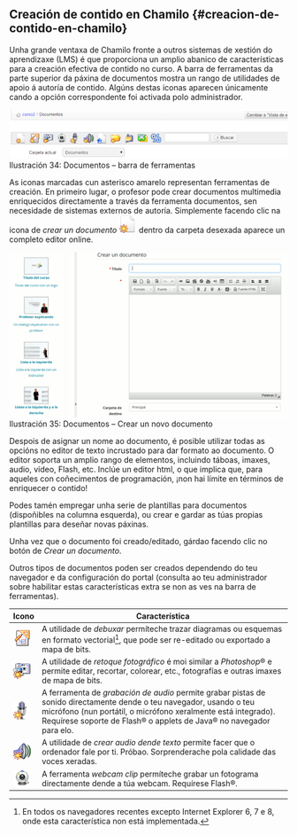 ## Creación de contido en Chamilo {#creacion-de-contido-en-chamilo}

Unha grande ventaxa de Chamilo fronte a outros sistemas de xestión do aprendizaxe (LMS) é que proporciona un amplio abanico de características para a creación efectiva de contido no curso. A barra de ferramentas da parte superior da páxina de documentos mostra un rango de utilidades de apoio á autoría de contido. Algúns destas iconas aparecen únicamente cando a opción correspondente foi activada polo administrador.

![](../assets/graphics122.png)Ilustración 34: Documentos – barra de ferramentas

As iconas marcadas cun asterisco amarelo representan ferramentas de creación. En primeiro lugar, o profesor pode crear documentos multimedia enriquecidos directamente a través da ferramenta documentos, sen necesidade de sistemas externos de autoría. Simplemente facendo clic na icona de _crear un documento_ ![](../assets/graphics118.png) dentro da carpeta desexada aparece un completo editor online.

![](../assets/images39.png)Ilustración 35: Documentos – Crear un novo documento

Despois de asignar un nome ao documento, é posible utilizar todas as opcións no editor de texto incrustado para dar formato ao documento. O editor soporta un amplio rango de elementos, incluindo táboas, imaxes, audio, vídeo, Flash, etc. Inclúe un editor html, o que implica que, para aqueles con coñecimentos de programación, ¡non hai límite en términos de enriquecer o contido!

Podes tamén empregar unha serie de plantillas para documentos (dispoñibles na columna esquerda), ou crear e gardar as túas propias plantillas para deseñar novas páxinas.

Unha vez que o documento foi creado/editado, gárdao facendo clic no botón de _Crear un documento_.

Outros tipos de documentos poden ser creados dependendo do teu navegador e da configuración do portal (consulta ao teu administrador sobre habilitar estas características extra se non as ves na barra de ferramentas).

| Icono | Característica |
| --- | --- |
| ![](../assets/images40.png) | A utilidade de _debuxar_ permíteche trazar diagramas ou esquemas en formato vectorial[^8], que pode ser re-editado ou exportado a mapa de bits. |
| ![](../assets/images41.png) | A utilidade de _retoque fotográfico_ é moi similar a _Photoshop_® e permite editar, recortar, colorear, etc., fotografías e outras imaxes de mapa de bits. |
| ![](../assets/images42.png) | A ferramenta de _grabación de audio_ permite grabar pistas de sonido directamente dende o teu navegador, usando o teu micrófono (nun portátil, o micrófono xeralmente está integrado). Requírese soporte de Flash® o applets de Java® no navegador para elo. |
| ![](../assets/images43.png) | A utilidade de _crear audio dende texto_ permite facer que o ordenador fale por ti. Próbao. Sorprenderache pola calidade das voces xeradas. |
| ![](../assets/images287.png) | A ferramenta _webcam clip_ permíteche grabar un fotograma directamente dende a túa webcam. Requírese Flash®. |

[^8]: En todos os navegadores recentes excepto Internet Explorer 6, 7 e 8, onde esta característica non está implementada.